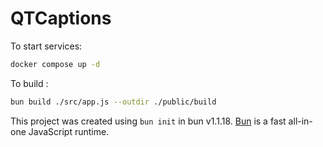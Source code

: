 # QTCaptions

To start services:

```bash
docker compose up -d
```

To build :

```bash
bun build ./src/app.js --outdir ./public/build
```

This project was created using `bun init` in bun v1.1.18. [Bun](https://bun.sh) is a fast all-in-one JavaScript runtime.
